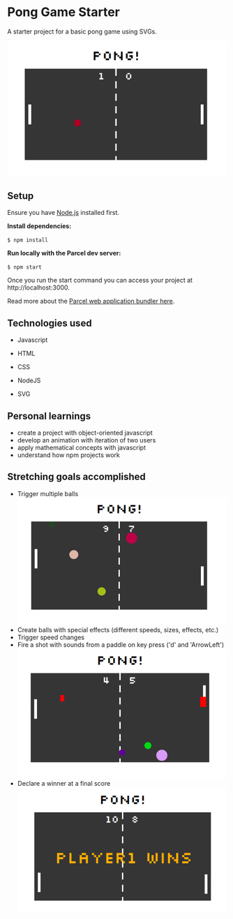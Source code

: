 # Pong Game Starter

A starter project for a basic pong game using SVGs.

![](pong-game-2.png)

## Setup

Ensure you have [Node.js](https://nodejs.org/en/) installed first.

**Install dependencies:**

`$ npm install`

**Run locally with the Parcel dev server:**

`$ npm start`

Once you run the start command you can access your project at http://localhost:3000.

Read more about the [Parcel web application bundler here](https://parceljs.org/).

## Technologies used

* Javascript

* HTML

* CSS

* NodeJS

* SVG

## Personal learnings

- create a project with object-oriented javascript
- develop an animation with iteration of two users
- apply mathematical concepts with javascript
- understand how npm projects work

## Stretching goals accomplished

-   Trigger multiple balls 
    ![](pong-game-3.png)
- Create balls with special effects (different speeds, sizes, effects, etc.)
-   Trigger speed changes
-   Fire a shot with sounds from a paddle on key press ('d' and 'ArrowLeft') 
    ![](pong-game-4.png)
-   Declare a winner at a final score 
    ![](pong-game-1.png)
